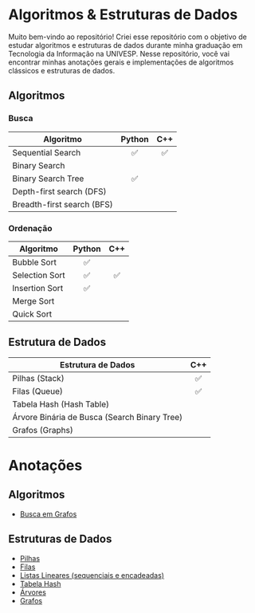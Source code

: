 # Algoritmos & Estruturas de Dados
Muito bem-vindo ao repositório! Criei esse repositório com o objetivo de estudar algoritmos e estruturas de dados durante minha graduação em Tecnologia da Informação na UNIVESP. Nesse repositório, você vai encontrar minhas anotações gerais e implementações de algoritmos clássicos e estruturas de dados.

## Algoritmos
### Busca
| Algoritmo     | Python | C++ |
| ------------- |:------:|:---:|
| Sequential Search | :white_check_mark: | :white_check_mark: |
| Binary Search | | |
| Binary Search Tree | :white_check_mark: | |
| Depth-first search (DFS)   | |
| Breadth-first search (BFS) | |
### Ordenação
| Algoritmo      | Python | C++ |
| -------------- |:------:| :-: |
| Bubble Sort    | :white_check_mark: | |
| Selection Sort | :white_check_mark: | :white_check_mark: |
| Insertion Sort | :white_check_mark: | |
| Merge Sort     | | |
| Quick Sort     | | |

## Estrutura de Dados
| Estrutura de Dados | C++ |
| ------------------ | :-: |
| Pilhas (Stack)     | :white_check_mark: |
| Filas (Queue)      | :white_check_mark: |
| Tabela Hash (Hash Table) | |
| Árvore Binária de Busca (Search Binary Tree) | |
| Grafos (Graphs)    | |

# Anotações
## Algoritmos
- [Busca em Grafos](./docs/busca-em-grafos.md)
## Estruturas de Dados
- [Pilhas](./docs/pilhas.md)
- [Filas](./docs/filas.md)
- [Listas Lineares (sequenciais e encadeadas)](./docs/listas-lineares.md)
- [Tabela Hash](./docs/tabela-hash.md)
- [Árvores](./docs/arvores.md)
- [Grafos](./docs/grafos.md)